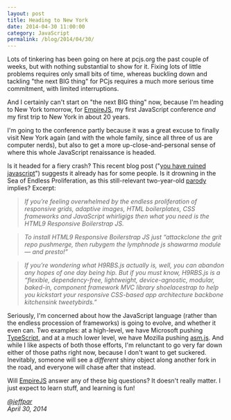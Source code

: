 ```yaml
---
layout: post
title: Heading to New York
date: 2014-04-30 11:00:00
category: JavaScript
permalink: /blog/2014/04/30/
---
```


Lots of tinkering has been going on here at pcjs.org the past couple of weeks, but with nothing substantial to show for it.
Fixing lots of little problems requires only small bits of time, whereas buckling down and tackling "the next BIG thing" for
PCjs requires a much more serious time commitment, with limited interruptions.

And I certainly can't start on "the next BIG thing" now, because I'm heading to New York tomorrow, for [EmpireJS](http://2014.empirejs.org),
my first JavaScript conference *and* my first trip to New York in about 20 years.

I'm going to the conference partly because it was a great excuse to finally visit New York again (and with the whole family,
since all three of us are computer nerds), but also to get a more up-close-and-personal sense of where this whole JavaScript
renaissance is headed.

Is it headed for a fiery crash?  This recent blog post
("[you have ruined javascript](http://codeofrob.com/entries/you-have-ruined-javascript.html)")
suggests it already has for some people.  Is it drowning in the Sea of Endless Proliferation, as this still-relevant two-year-old
[parody](http://www.webmonkey.com/2012/05/jokes-for-nerds-html9-responsive-boilerstrap-js/) implies?  Excerpt:

> *If you’re feeling overwhelmed by the endless proliferation of responsive grids, adaptive images, HTML boilerplates,
CSS frameworks and JavaScript whirligigs then what you need is the HTML9 Responsive Boilerstrap JS.*
	
> *To install HTML9 Responsive Boilerstrap JS just “attackclone the grit repo pushmerge, then rubygem the lymphnode js shawarma
module — and presto!”*
	
> *If you’re wondering what H9RBS.js actually is, well, you can abandon any hopes of one day being hip. But if you must know,
H9RBS.js is a “flexible, dependency-free, lightweight, device-agnostic, modular, baked-in, component framework MVC library
shoelacestrap to help you kickstart your responsive CSS-based app architecture backbone kitchensink tweetybirds.”*
	
Seriously, I'm concerned about how the JavaScript language (rather than the endless procession of frameworks) is going to evolve,
and whether it even can.  Two examples: at a high-level, we have Microsoft pushing [TypeScript](http://www.typescriptlang.org/),
and at a much lower level, we have Mozilla pushing [asm.js](http://asmjs.org).  And while I like aspects of both those efforts,
I'm relunctant to go very far down either of those paths right now, because I don't want to get suckered.  Inevitably, someone will
see a *different* shiny object along another fork in the road, and everyone will chase after that instead.

Will [EmpireJS](http://2014.empirejs.org) answer any of these big questions?  It doesn't really matter.  I just expect to learn stuff,
and learning is fun!

*[@jeffpar](http://jeffpar.com)*  
*April 30, 2014*
